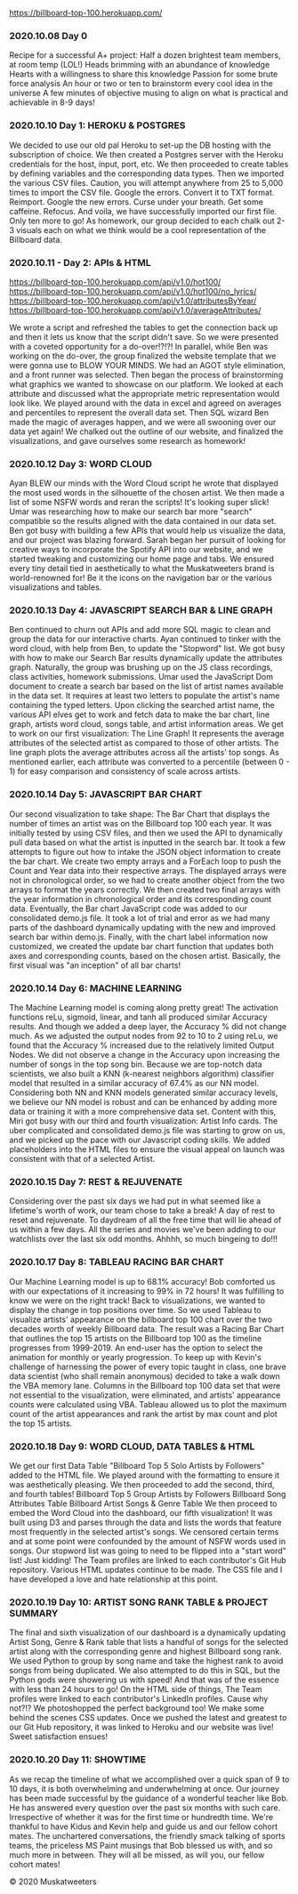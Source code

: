 https://billboard-top-100.herokuapp.com/

### 2020.10.08 Day 0
Recipe for a successful A+ project:
Half a dozen brightest team members, at room temp (LOL!)
Heads brimming with an abundance of knowledge
Hearts with a willingness to share this knowledge
Passion for some brute force analysis
An hour or two or ten to brainstorm every cool idea in the universe
A few minutes of objective musing to align on what is practical and achievable in 8-9 days!

### 2020.10.10 Day 1: HEROKU & POSTGRES
We decided to use our old pal Heroku to set-up the DB hosting with the subscription of choice. We then created a Postgres server with the Heroku credentials for the host, input, port, etc.
We then proceeded to create tables by defining variables and the corresponding data types.
Then we imported the various CSV files. Caution, you will attempt anywhere from 25 to 5,000 times to import the CSV file. Google the errors. Convert it to TXT format. Reimport. Google the new errors. Curse under your breath. Get some caffeine. Refocus. And voila, we have successfully imported our first file. Only ten more to go!
As homework, our group decided to each chalk out 2-3 visuals each on what we think would be a cool representation of the Billboard data.

### 2020.10.11 - Day 2: APIs & HTML
https://billboard-top-100.herokuapp.com/api/v1.0/hot100/    
https://billboard-top-100.herokuapp.com/api/v1.0/hot100/no_lyrics/ 
https://billboard-top-100.herokuapp.com/api/v1.0/attributesByYear/  
https://billboard-top-100.herokuapp.com/api/v1.0/averageAttributes/

We wrote a script and refreshed the tables to get the connection back up and then it lets us know that the script didn't save. So we were presented with a coveted opportunity for a do-over!?!?!
In parallel, while Ben was working on the do-over, the group finalized the website template that we were gonna use to BLOW YOUR MINDS. We had an AGOT style elimination, and a front runner was selected. Then began the process of brainstorming what graphics we wanted to showcase on our platform. We looked at each attribute and discussed what the appropriate metric representation would look like. We played around with the data in excel and agreed on averages and percentiles to represent the overall data set. Then SQL wizard Ben made the magic of averages happen, and we were all swooning over our data yet again! We chalked out the outline of our website, and finalized the visualizations, and gave ourselves some research as homework!

### 2020.10.12 Day 3: WORD CLOUD
Ayan BLEW our minds with the Word Cloud script he wrote that displayed the most used words in the silhouette of the chosen artist. We then made a list of some NSFW words and reran the scripts! It's looking super slick!
Umar was researching how to make our search bar more "search" compatible so the results aligned with the data contained in our data set. Ben got busy with building a few APIs that would help us visualize the data, and our project was blazing forward. Sarah began her pursuit of looking for creative ways to incorporate the Spotify API into our website, and we started tweaking and customizing our home page and tabs.
We ensured every tiny detail tied in aesthetically to what the Muskatweeters brand is world-renowned for! Be it the icons on the navigation bar or the various visualizations and tables.

### 2020.10.13 Day 4: JAVASCRIPT SEARCH BAR & LINE GRAPH
Ben continued to churn out APIs and add more SQL magic to clean and group the data for our interactive charts. Ayan continued to tinker with the word cloud, with help from Ben, to update the "Stopword" list.
We got busy with how to make our Search Bar results dynamically update the attributes graph. Naturally, the group was brushing up on the JS class recordings, class activities, homework submissions. Umar used the JavaScript Dom document to create a search bar based on the list of artist names available in the data set. It requires at least two letters to populate the artist's name containing the typed letters. Upon clicking the searched artist name, the various API elves get to work and fetch data to make the bar chart, line graph, artists word cloud, songs table, and artist information areas.
We get to work on our first visualization: The Line Graph! It represents the average attributes of the selected artist as compared to those of other artists. The line graph plots the average attributes across all the artists' top songs. As mentioned earlier, each attribute was converted to a percentile (between 0 - 1) for easy comparison and consistency of scale across artists.

### 2020.10.14 Day 5: JAVASCRIPT BAR CHART
Our second visualization to take shape: The Bar Chart that displays the number of times an artist was on the Billboard top 100 each year. It was initially tested by using CSV files, and then we used the API to dynamically pull data based on what the artist is inputted in the search bar. It took a few attempts to figure out how to intake the JSON object information to create the bar chart. We create two empty arrays and a ForEach loop to push the Count and Year data into their respective arrays. The displayed arrays were not in chronological order, so we had to create another object from the two arrays to format the years correctly. We then created two final arrays with the year information in chronological order and its corresponding count data. Eventually, the Bar chart JavaScript code was added to our consolidated demo.js file. It took a lot of trial and error as we had many parts of the dashboard dynamically updating with the new and improved search bar within demo.js. Finally, with the chart label information now customized, we created the update bar chart function that updates both axes and corresponding counts, based on the chosen artist. Basically, the first visual was "an inception" of all bar charts! 

### 2020.10.14 Day 6: MACHINE LEARNING
The Machine Learning model is coming along pretty great! The activation functions reLu, sigmoid, linear, and tanh all produced similar Accuracy results. And though we added a deep layer,  the Accuracy % did not change much. As we adjusted the output nodes from 92 to 10 to 2 using reLu, we found that the Accuracy % increased due to the relatively limited Output Nodes. We did not observe a change in the Accuracy upon increasing the number of songs in the top song bin.
Because we are top-notch data scientists, we also built a KNN (k-nearest neighbors algorithm) classifier model that resulted in a similar accuracy of 67.4% as our NN model. Considering both NN and KNN models generated similar accuracy levels, we believe our NN model is robust and can be enhanced by adding more data or training it with a more comprehensive data set.
Content with this, Miri got busy with our third and fourth visualization: Artist Info cards. The uber complicated and consolidated demo.js file was starting to grow on us, and we picked up the pace with our Javascript coding skills. We added placeholders into the HTML files to ensure the visual appeal on launch was consistent with that of a selected Artist.

### 2020.10.15 Day 7: REST & REJUVENATE
Considering over the past six days we had put in what seemed like a lifetime's worth of work, our team chose to take a break! A day of rest to reset and rejuvenate. To daydream of all the free time that will lie ahead of us within a few days. All the series and movies we've been adding to our watchlists over the last six odd months. Ahhhh, so much bingeing to do!!!

### 2020.10.17 Day 8: TABLEAU RACING BAR CHART
Our Machine Learning model is up to 68.1% accuracy! Bob comforted us with our expectations of it increasing to 99% in 72 hours! It was fulfilling to know we were on the right track!
Back to visualizations, we wanted to display the change in top positions over time. So we used Tableau to visualize artists' appearance on the billboard top 100 chart over the two decades worth of weekly Billboard data. The result was a Racing Bar Chart that outlines the top 15 artists on the Billboard top 100 as the timeline progresses from 1999-2019. An end-user has the option to select the animation for monthly or yearly progression. To keep up with Kevin's challenge of harnessing the power of every topic taught in class, one brave data scientist (who shall remain anonymous) decided to take a walk down the VBA memory lane. Columns in the Billboard top 100 data set that were not essential to the visualization, were eliminated, and artists' appearance counts were calculated using VBA. Tableau allowed us to plot the maximum count of the artist appearances and rank the artist by max count and plot the top 15 artists.

### 2020.10.18 Day 9: WORD CLOUD, DATA TABLES & HTML
We get our first Data Table "Billboard Top 5 Solo Artists by Followers" added to the HTML file. We played around with the formatting to ensure it was aesthetically pleasing. We then proceeded to add the second, third, and fourth tables!
Billboard Top 5 Group Artists by Followers
Billboard Song Attributes Table
Billboard Artist Songs & Genre Table
We then proceed to embed the Word Cloud into the dashboard, our fifth visualization! It was built using D3 and parses through the data and lists the words that feature most frequently in the selected artist's songs. We censored certain terms and at some point were confounded by the amount of NSFW words used in songs. Our stopword list was going to need to be flipped into a "start word" list! Just kidding!
The Team profiles are linked to each contributor's Git Hub repository. Various HTML updates continue to be made. The CSS file and I have developed a love and hate relationship at this point.

### 2020.10.19 Day 10: ARTIST SONG RANK TABLE & PROJECT SUMMARY
The final and sixth visualization of our dashboard is a dynamically updating Artist Song, Genre & Rank table that lists a handful of songs for the selected artist along with the corresponding genre and highest Billboard song rank. We used Python to group by song name and take the highest rank to avoid songs from being duplicated. We also attempted to do this in SQL, but the Python gods were showering us with speed! And that was of the essence with less than 24 hours to go!
On the HTML side of things, The Team profiles were linked to each contributor's LinkedIn profiles. Cause why not?!? We photoshopped the perfect background too! We make some behind the scenes CSS updates.
Once we pushed the latest and greatest to our Git Hub repository, it was linked to Heroku and our website was live! Sweet satisfaction ensues!

### 2020.10.20 Day 11: SHOWTIME
As we recap the timeline of what we accomplished over a quick span of 9 to 10 days, it is both overwhelming and underwhelming at once. Our journey has been made successful by the guidance of a wonderful teacher like Bob. He has answered every question over the past six months with such care. Irrespective of whether it was for the first time or hundredth time. We're thankful to have Kidus and Kevin help and guide us and our fellow cohort mates. The unchartered conversations, the friendly smack talking of sports teams, the priceless MS Paint musings that Bob blessed us with,  and so much more in between. They will all be missed, as will you, our fellow cohort mates!

© 2020 Muskatweeters
